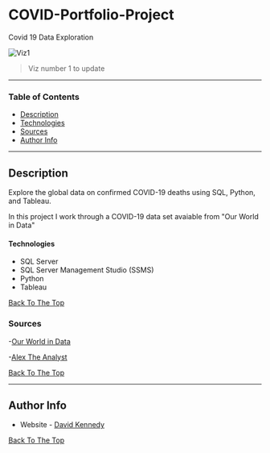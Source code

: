 # COVID-Portfolio-Project
Covid 19 Data Exploration




![Viz1](https://github.com/Update)
> Viz number 1 to update




---

### Table of Contents

- [Description](#description)
- [Technologies](#Technologies)
- [Sources](#Sources)
- [Author Info](#author-info)

---

## Description
Explore the global data on confirmed COVID-19 deaths using SQL, Python, and Tableau.

In this project I work through a COVID-19 data set avaiable from "Our World in Data"



#### Technologies

- SQL Server
- SQL Server Management Studio (SSMS)
- Python
- Tableau

[Back To The Top](#Sales-Analysis-Dashboard)

### Sources

-[Our World in Data](https://ourworldindata.org/covid-deaths)

-[Alex The Analyst](https://www.youtube.com/channel/UC7cs8q-gJRlGwj4A8OmCmXg)


[Back To The Top](#Sales-Analysis-Dashboard)

---

## Author Info

- Website - [David Kennedy](https://linkedin.com/in/david-e-kennedy)

[Back To The Top](#Sales-Analysis-Dashboard)
